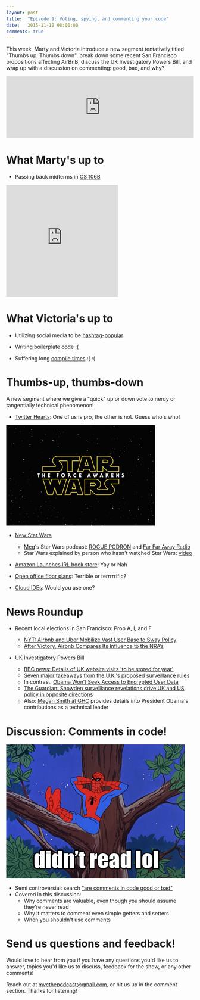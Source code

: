 ```yaml
---
layout: post
title:  "Episode 9: Voting, spying, and commenting your code"
date:   2015-11-10 08:00:00
comments: true
---
```


This week, Marty and Victoria introduce a new segment tentatively titled "Thumbs up, Thumbs down", break down some recent San Francisco propositions affecting AirBnB, discuss the UK Investigatory Powers Bill, and wrap up with a discussion on commenting: good, bad, and why? 

<iframe width="100%" height="166" scrolling="no" frameborder="no" src="https://w.soundcloud.com/player/?url=https%3A//api.soundcloud.com/tracks/232436838&amp;color=ff5500&amp;auto_play=false&amp;hide_related=false&amp;show_comments=true&amp;show_user=true&amp;show_reposts=false"></iframe>

# What Marty's up to

- Passing back midterms in [CS 106B](http://web.stanford.edu/class/cs106b/)

<iframe src="https://vine.co/v/ODQlda9A9Xr/embed/simple" width="300" height="300" frameborder="0"></iframe><script src="https://platform.vine.co/static/scripts/embed.js"></script>

# What Victoria's up to

- Utilizing social media to be [hashtag-popular](https://www.instagram.com/p/9dwToDQ_8d/)

- Writing boilerplate code :(

- Suffering long [compile times](https://xkcd.com/303/) :( :( 

# Thumbs-up, thumbs-down

A new segment where we give a "quick" up or down vote to nerdy or tangentially technical phenomenon!

- [Twitter Hearts](https://blog.twitter.com/2015/hearts-on-twitter): One of us is pro, the other is not. Guess who's who!

<img src="/assets/new-star-wars.jpg" width="400">

- [New Star Wars](http://www.starwars.com/video/star-wars-the-force-awakens-official-teaser-2)
  - [Meg](https://twitter.com/tspofnutmeg)'s Star Wars podcast: [ROGUE PODRON](http://farfarawayradio.com/category/rogue-podron/) and [Far Far Away Radio](http://farfarawayradio.com/category/episodes/)
  - Star Wars explained by person who hasn't watched Star Wars: [video](https://vimeo.com/2809991)

- [Amazon Launches IRL book store](http://arstechnica.com/business/2015/11/amazon-opens-its-first-real-world-bookshop-in-seattle/): Yay or Nah
- [Open office floor plans](http://www.washingtonian.com/articles/work-education/why-open-offices-are-terrible/index.php): Terrible or terrrrrific?
- [Cloud IDEs](https://www.reddit.com/r/programming/comments/3rk3yt/codeanywhere_making_a_cloud_ide_as_fast_as_desktop/): Would you use one?

# News Roundup

- Recent local elections in San Francisco: Prop A, I, and F
  - [NYT: Airbnb and Uber Mobilize Vast User Base to Sway Policy](http://www.nytimes.com/2015/11/05/technology/airbnb-and-uber-mobilize-vast-user-base-to-sway-policy.html?_r=0) 
  - [After Victory, Airbnb Compares Its Influence to the NRA’s](www.wired.com/2015/11/after-victory-airbnb-compares-its-influence-to-the-nras/)

- UK Investigatory Powers Bill
  - [BBC news: Details of UK website visits 'to be stored for year'](http://www.bbc.com/news/uk-politics-34715872)
  - [Seven major takeaways from the U.K.'s proposed surveillance rules](https://theintercept.com/2015/11/05/seven-major-takeaways-from-the-u-k-s-proposed-surveillance-rules/)
  - In contrast: [Obama Won’t Seek Access to Encrypted User Data](http://www.nytimes.com/2015/10/11/us/politics/obama-wont-seek-access-to-encrypted-user-data.html)
  - [The Guardian: Snowden surveillance revelations drive UK and US policy in opposite directions](http://www.theguardian.com/world/2015/nov/04/uk-surveillance-proposal-nsa-gchq-edward-snowden)
  - Also: [Megan Smith at GHC](http://ghc.anitaborg.org/conference-overview/livestream-schedule-2015/wednesday-livestream-2015/) provides details into President Obama's contributions as a technical leader

# Discussion: Comments in code!
<img src="/assets/didnt-read-lol.png">

- Semi controversial: search ["are comments in code good or bad"](https://www.google.com/webhp?sourceid=chrome-instant&ion=1&espv=2&ie=UTF-8#q=are+comments+in+code+good+or+bad)
- Covered in this discussion:
  - Why comments are valuable, even though you should assume they're never read
  - Why it matters to comment even simple getters and setters
  - When you shouldn't use comments



# Send us questions and feedback!

Would love to hear from you if you have any questions you'd like us to answer, topics you'd like us to discuss, feedback for the show, or any other comments! 

Reach out at <mvcthepodcast@gmail.com>, or hit us up in the comment section. Thanks for listening!
